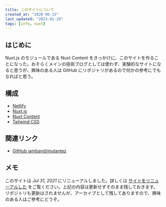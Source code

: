 ```yaml
---
title: このサイトについて
created_at: "2020-06-15"
last_updated: "2023-01-29"
tags: [info, nuxt]
---
```



## はじめに

Nuxt.js のモジュールである Nuxt Content をきっかけに、このサイトを作ることになった。おそらくメインの技術ブログとしては使わず、実験的なサイトになると思うが、興味のある人は GitHub にリポジトリがあるので何かの参考にでもなればと思う。

## 構成

- [Netlify](https://www.netlify.com/)
- [Nuxt.js](https://nuxtjs.org/)
- [Nuxt Content](https://content.nuxtjs.org/)
- [Tailwind CSS](https://tailwindcss.com/)

## 関連リンク

- [GitHub jamband/mutantez](https://github.com/jamband/mutantez)

## メモ

このサイトは *Jul 31, 2021* にリニューアルしました。詳しくは [サイトをリニューアルした](https://jamband.github.io/blog/2021/07/about-renewal-this-site/) をご覧ください。上記の内容は更新せずそのまま残しておきます。リポジトリも更新はされませんが、アーカイブとして残してありますので、興味のある人はご参考にどうぞ。

